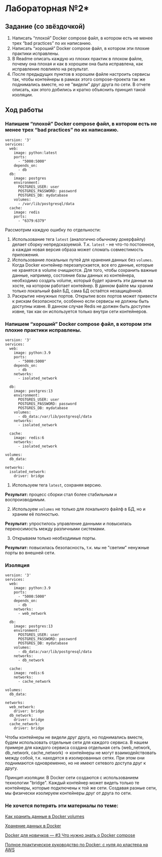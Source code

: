 # Лабораторная №2*

## Задание (со звёздочкой)

1. Написать “плохой” Docker compose файл, в котором есть не менее трех “bad practices” по их написанию.
2. Написать “хороший” Docker compose файл, в котором эти плохие практики исправлены.
3. В Readme описать каждую из плохих практик в плохом файле, почему она плохая и как в хорошем она была исправлена, как исправление повлияло на результат.
4. После предыдущих пунктов в хорошем файле настроить сервисы так, чтобы контейнеры в рамках этого compose-проекта так же поднимались вместе, но не "видели" друг друга по сети. В отчете описать, как этого добились и кратко объяснить принцип такой изоляции.



## Ход работы
### Напишем “плохой” Docker compose файл, в котором есть не менее трех “bad practices” по их написанию.

```
version: '3'
services:
  web:
    image: python:latest 
    ports:
      - "5000:5000"
    depends_on:
      - db
  db:
    image: postgres
    environment:
      POSTGRES_USER: user
      POSTGRES_PASSWORD: password
      POSTGRES_DB: mydatabase
    volumes:
      - /var/lib/postgresql/data 
  cache:
    image: redis
    ports:
      - "6379:6379" 
```
Рассмотрим каждую ошибку по отдельности:
1. Использование тега `latest` (аналогично обычному докерфайлу) делает сборку непредсказуемой. Т.к. `latest` - не что-то постоянное, а каждая новая версия образа может сломать совместимость приложения.
2. Использование локальных путей для хранения данных без `volumes`. Когда Docker контейнер перезапускается, все его данные, которые не хранятся в volume очищаются. Для того, чтобы сохранить важные данные, например, состояние базы данных из контейнера, необходимо создать volume, который будет хранить эти данные на хосте, на котором работает контейнер. В данном файле мы храним только локальный файл БД, сама БД остаётся незащищённой.
3. Раскрытие ненужных портов. Открытие всех портов может привести к рискам безопасности, особенно если сервисы не должны быть доступны извне. В данном случае Redis не должен быть доступен извне, так как он используется только внутри сети контейнеров.
### Напишем “хороший” Docker compose файл, в котором эти плохие практики исправлены.
```
version: '3'
services:
  web:
    image: python:3.9
    ports:
      - "5000:5000"
    depends_on:
      - db
    networks:
      - isolated_network

  db:
    image: postgres:13
    environment:
      POSTGRES_USER: user
      POSTGRES_PASSWORD: password
      POSTGRES_DB: mydatabase
    volumes:
      - db_data:/var/lib/postgresql/data
    networks:
      - isolated_network

  cache:
    image: redis:6
    networks:
      - isolated_network

volumes:
  db_data:

networks:
  isolated_network:
    driver: bridge
```
1. Используем тега `latest`, сохраняя версию.

<b>Результат:</b> процесс сборки стал более стабильным и воспроизводимым.

2. Используем `volumes` не только для локального файлф в БД, но и храним её полностью.
   
<b>Результат:</b> упростилось управление данными и повысилась переносимость между различными системами.

3. Открываем только необходимые порты.

<b>Результат:</b> повысилась безопасность, т.к. мы не "светим" ненужные порты во внешней сети.

### Изоляция

```
version: '3'
services:
  web:
    image: python:3.9
    ports:
      - "5000:5000"
    depends_on:
      - db
    networks:
      - web_network

  db:
    image: postgres:13
    environment:
      POSTGRES_USER: user
      POSTGRES_PASSWORD: password
      POSTGRES_DB: mydatabase
    volumes:
      - db_data:/var/lib/postgresql/data
    networks:
      - db_network

  cache:
    image: redis:6
    networks:
      - cache_network

volumes:
  db_data:

networks:
  web_network:
    driver: bridge
  db_network:
    driver: bridge
  cache_network:
    driver: bridge
```
Чтобы контейнеры не видели друг друга, но поднимались вместе, будем использовать отдельные сети для каждого сервиса. В нашем примере для каждого сервиса создана отдельная сеть (web_network, db_network, cache_network) -> контейнеры не могут взаимодействовать между собой, т.к. находятся в изолированных сетях. При этом они поднимаются одновременно, но не имеют сетевого доступа друг к другу.

Принцип изоляции: В Docker сети создаются с использованием технологии "bridge". Каждый контейнер может видеть только те контейнеры, которые подключены к той же сети. Создавая разные сети, мы физически изолируем контейнеры друг от друга по сети.

### Не хочется потерять эти материалы по теме:
[Как хранить данные в Docker volumes](https://dotsandbrackets.com/persistent-data-docker-volumes-ru/)

[Хранение данных в Docker](https://slurm.io/blog/tpost/i5ikrm9fj1-hranenie-dannih-v-docker)

[Docker для новичков — #3 Что нужно знать о Docker compose](https://habr.com/ru/articles/804331/)

[Полное практическое руководство по Docker: с нуля до кластера на AWS](https://habr.com/ru/articles/310460/)

